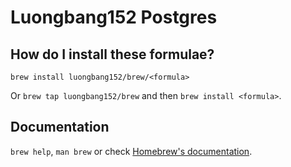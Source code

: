 # Luongbang152 Postgres

## How do I install these formulae?

`brew install luongbang152/brew/<formula>`

Or `brew tap luongbang152/brew` and then `brew install <formula>`.

## Documentation

`brew help`, `man brew` or check [Homebrew's documentation](https://docs.brew.sh).
